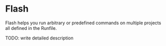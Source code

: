 # Flash

Flash helps you run arbitrary or predefined commands on multiple projects all defined in the Runfile.

TODO: write detailed description
